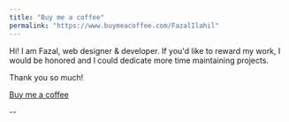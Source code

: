 ```yaml
---
title: "Buy me a coffee"
permalink: "https://www.buymeacoffee.com/FazalIlahil"
---
```


Hi! I am Fazal, web designer & developer. If you'd like to reward my work, I would be honored and I could dedicate more time maintaining projects. 

Thank you so much!

<a class="btn btn-danger" href="https://www.buymeacoffee.com/FazalIlahi">Buy me a coffee</a>


--

